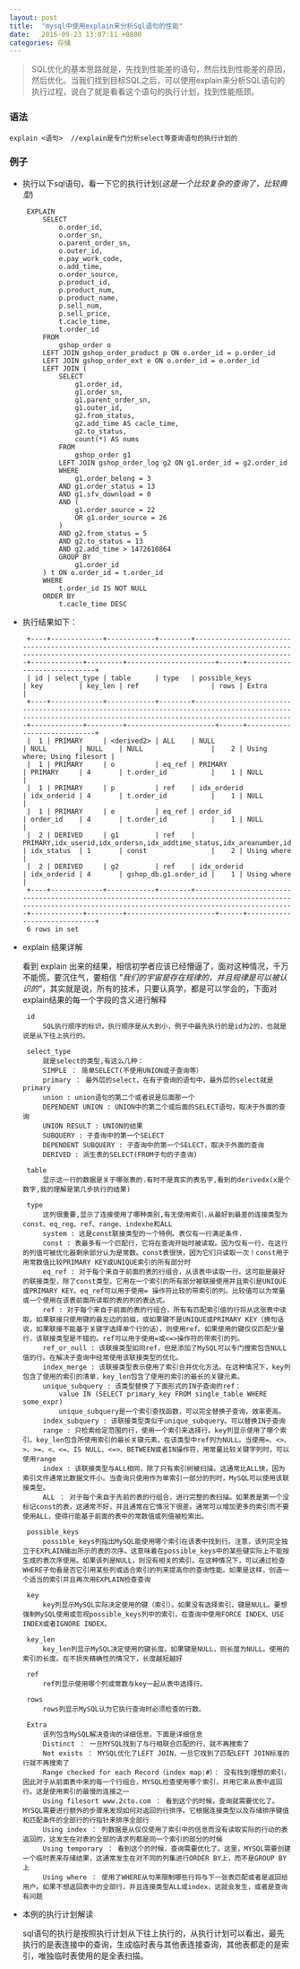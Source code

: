 ```yaml
---
layout: post
title:  "mysql中使用explain来分析Sql语句的性能"
date:   2016-09-23 13:07:11 +0800
categories: 存储
---
```



> SQL优化的基本思路就是，先找到性能差的语句，然后找到性能差的原因，然后优化。当我们找到目标SQL之后，可以使用explain来分析SQL语句的执行过程，说白了就是看看这个语句的执行计划，找到性能瓶颈。

### 语法

	explain <语句>  //explain是专门分析select等查询语句的执行计划的

### 例子

 * 执行以下sql语句，看一下它的执行计划(*这是一个比较复杂的查询了，比较典型*)

		EXPLAIN 
			SELECT
				o.order_id,
				o.order_sn,
				o.parent_order_sn,
				o.outer_id,
				e.pay_work_code,
				o.add_time,
				o.order_source,
				p.product_id,
				p.product_num,
				p.product_name,
				p.sell_num,
				p.sell_price,
				t.cacle_time,
				t.order_id
			FROM
				gshop_order o
			LEFT JOIN gshop_order_product p ON o.order_id = p.order_id
			LEFT JOIN gshop_order_ext e ON o.order_id = e.order_id
			LEFT JOIN (
				SELECT
					g1.order_id,
					g1.order_sn,
					g1.parent_order_sn,
					g1.outer_id,
					g2.from_status,
					g2.add_time AS cacle_time,
					g2.to_status,
					count(*) AS nums
				FROM
					gshop_order g1
				LEFT JOIN gshop_order_log g2 ON g1.order_id = g2.order_id
				WHERE
					g1.order_belong = 3
				AND g1.order_status = 13
				AND g1.sfv_download = 0
				AND (
					g1.order_source = 22
					OR g1.order_source = 26
				)
				AND g2.from_status = 5
				AND g2.to_status = 13
				AND g2.add_time > 1472610864
				GROUP BY
					g1.order_id
			) t ON o.order_id = t.order_id
			WHERE
				t.order_id IS NOT NULL
			ORDER BY
				t.cacle_time DESC

 * 执行结果如下：

		+----+-------------+------------+--------+---------------------------------------------------------------------------------------------------------------------------------------------------------------+-------------+---------+----------------------+------+-----------------------------+
		| id | select_type | table      | type   | possible_keys                                                                                                                                                 | key         | key_len | ref                  | rows | Extra                       |
		+----+-------------+------------+--------+---------------------------------------------------------------------------------------------------------------------------------------------------------------+-------------+---------+----------------------+------+-----------------------------+
		|  1 | PRIMARY     | <derived2> | ALL    | NULL                                                                                                                                                          | NULL        | NULL    | NULL                 |    2 | Using where; Using filesort |
		|  1 | PRIMARY     | o          | eq_ref | PRIMARY                                                                                                                                                       | PRIMARY     | 4       | t.order_id           |    1 | NULL                        |
		|  1 | PRIMARY     | p          | ref    | idx_orderid                                                                                                                                                   | idx_orderid | 4       | t.order_id           |    1 | NULL                        |
		|  1 | PRIMARY     | e          | eq_ref | order_id                                                                                                                                                      | order_id    | 4       | t.order_id           |    1 | NULL                        |
		|  2 | DERIVED     | g1         | ref    | PRIMARY,idx_userid,idx_ordersn,idx_addtime_status,idx_areanumber,idx_couponid,idx_parentorderid,idx_parentordersn,idx_paytime_payid,idx_shippingsn,idx_status | idx_status  | 1       | const                |    2 | Using where                 |
		|  2 | DERIVED     | g2         | ref    | idx_orderid                                                                                                                                                   | idx_orderid | 4       | gshop_db.g1.order_id |    1 | Using where                 |
		+----+-------------+------------+--------+---------------------------------------------------------------------------------------------------------------------------------------------------------------+-------------+---------+----------------------+------+-----------------------------+
		6 rows in set

 * explain 结果详解
	
	看到	explain 出来的结果，相信初学者应该已经懵逼了，面对这种情况，千万不能慌，要沉住气，要相信 *"我们的宇宙是存在规律的，并且规律是可以被认识的"*，其实就是说，所有的技术，只要认真学，都是可以学会的，下面对explain结果的每一个字段的含义进行解释

		id
			SQL执行顺序的标识，执行顺序是从大到小，例子中最先执行的是id为2的，也就是说是从下往上执行的。
	
		select_type
			就是select的类型,有这么几种：
			SIMPLE ： 简单SELECT(不使用UNION或子查询等）
			primary ： 最外层的select，在有子查询的语句中，最外层的select就是primary
			union : union语句的第二个或者说是后面那一个
			DEPENDENT UNION : UNION中的第二个或后面的SELECT语句，取决于外面的查询
			UNION RESULT : UNION的结果
			SUBQUERY : 子查询中的第一个SELECT
			DEPENDENT SUBQUERY : 子查询中的第一个SELECT，取决于外面的查询
			DERIVED : 派生表的SELECT(FROM子句的子查询)
	
		table
			显示这一行的数据是关于哪张表的.有时不是真实的表名字,看到的derivedx(x是个数字,我的理解是第几步执行的结果)
		
		type
			这列很重要,显示了连接使用了哪种类别,有无使用索引.从最好到最差的连接类型为const、eq_reg、ref、range、indexhe和ALL
			system : 这是const联接类型的一个特例。表仅有一行满足条件.
			const : 表最多有一个匹配行，它将在查询开始时被读取。因为仅有一行，在这行的列值可被优化器剩余部分认为是常数。const表很快，因为它们只读取一次！const用于用常数值比较PRIMARY KEY或UNIQUE索引的所有部分时
			eq_ref : 对于每个来自于前面的表的行组合，从该表中读取一行。这可能是最好的联接类型，除了const类型。它用在一个索引的所有部分被联接使用并且索引是UNIQUE或PRIMARY KEY。eq_ref可以用于使用= 操作符比较的带索引的列。比较值可以为常量或一个使用在该表前面所读取的表的列的表达式。
			ref : 对于每个来自于前面的表的行组合，所有有匹配索引值的行将从这张表中读取。如果联接只使用键的最左边的前缀，或如果键不是UNIQUE或PRIMARY KEY（换句话说，如果联接不能基于关键字选择单个行的话），则使用ref。如果使用的键仅仅匹配少量行，该联接类型是不错的。ref可以用于使用=或<=>操作符的带索引的列。
			ref_or_null : 该联接类型如同ref，但是添加了MySQL可以专门搜索包含NULL值的行。在解决子查询中经常使用该联接类型的优化。
			index_merge : 该联接类型表示使用了索引合并优化方法。在这种情况下，key列包含了使用的索引的清单，key_len包含了使用的索引的最长的关键元素。
			unique_subquery : 该类型替换了下面形式的IN子查询的ref：
				value IN (SELECT primary_key FROM single_table WHERE some_expr)
				unique_subquery是一个索引查找函数，可以完全替换子查询，效率更高。
			index_subquery : 该联接类型类似于unique_subquery。可以替换IN子查询
			range : 只检索给定范围的行，使用一个索引来选择行。key列显示使用了哪个索引。key_len包含所使用索引的最长关键元素。在该类型中ref列为NULL。当使用=、<>、>、>=、<、<=、IS NULL、<=>、BETWEEN或者IN操作符，用常量比较关键字列时，可以使用range
			index : 该联接类型与ALL相同，除了只有索引树被扫描。这通常比ALL快，因为索引文件通常比数据文件小。当查询只使用作为单索引一部分的列时，MySQL可以使用该联接类型。
			ALL ： 对于每个来自于先前的表的行组合，进行完整的表扫描。如果表是第一个没标记const的表，这通常不好，并且通常在它情况下很差。通常可以增加更多的索引而不要使用ALL，使得行能基于前面的表中的常数值或列值被检索出。
	
		possible_keys
			possible_keys列指出MySQL能使用哪个索引在该表中找到行。注意，该列完全独立于EXPLAIN输出所示的表的次序。这意味着在possible_keys中的某些键实际上不能按生成的表次序使用。如果该列是NULL，则没有相关的索引。在这种情况下，可以通过检查WHERE子句看是否它引用某些列或适合索引的列来提高你的查询性能。如果是这样，创造一个适当的索引并且再次用EXPLAIN检查查询
	
		key
			key列显示MySQL实际决定使用的键（索引）。如果没有选择索引，键是NULL。要想强制MySQL使用或忽视possible_keys列中的索引，在查询中使用FORCE INDEX、USE INDEX或者IGNORE INDEX。
	
		key_len
			key_len列显示MySQL决定使用的键长度。如果键是NULL，则长度为NULL。使用的索引的长度。在不损失精确性的情况下，长度越短越好
	
		ref
			ref列显示使用哪个列或常数与key一起从表中选择行。
	
		rows
			rows列显示MySQL认为它执行查询时必须检查的行数。
	
		Extra
			该列包含MySQL解决查询的详细信息，下面是详细信息
			Distinct ： 一旦MYSQL找到了与行相联合匹配的行，就不再搜索了
			Not exists ： MYSQL优化了LEFT JOIN，一旦它找到了匹配LEFT JOIN标准的行就不再搜索了
			Range checked for each Record（index map:#）： 没有找到理想的索引，因此对于从前面表中来的每一个行组合，MYSQL检查使用哪个索引，并用它来从表中返回行。这是使用索引的最慢的连接之一
			Using filesort www.2cto.com ： 看到这个的时候，查询就需要优化了。MYSQL需要进行额外的步骤来发现如何对返回的行排序。它根据连接类型以及存储排序键值和匹配条件的全部行的行指针来排序全部行
			Using index ： 列数据是从仅仅使用了索引中的信息而没有读取实际的行动的表返回的，这发生在对表的全部的请求列都是同一个索引的部分的时候
			Using temporary ： 看到这个的时候，查询需要优化了。这里，MYSQL需要创建一个临时表来存储结果，这通常发生在对不同的列集进行ORDER BY上，而不是GROUP BY上
			Using where ： 使用了WHERE从句来限制哪些行将与下一张表匹配或者是返回给用户。如果不想返回表中的全部行，并且连接类型ALL或index，这就会发生，或者是查询有问题
	
 * 本例的执行计划解读

  	sql语句的执行是按照执行计划从下往上执行的，从执行计划可以看出，最先执行的是表连接中的查询，生成临时表与其他表连接查询，其他表都走的是索引，唯独临时表使用的是全表扫描。